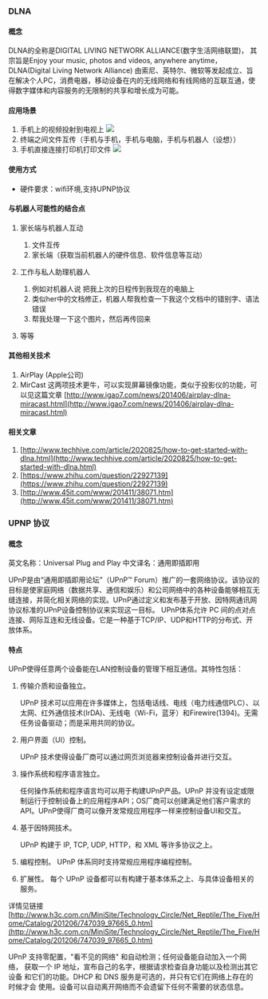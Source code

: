 ### DLNA ###
#### 概念 ####
DLNA的全称是DIGITAL LIVING NETWORK ALLIANCE(数字生活网络联盟)， 其宗旨是Enjoy your music, photos and videos, anywhere anytime， DLNA(Digital Living Network Alliance) 由索尼、英特尔、微软等发起成立、旨在解决个人PC，消费电器，移动设备在内的无线网络和有线网络的互联互通，使得数字媒体和内容服务的无限制的共享和增长成为可能。
#### 应用场景 ###
1. 手机上的视频投射到电视上
![](http://p2.pstatp.com/large/2164/1982220824)
2. 终端之间文件互传（手机与手机，手机与电脑，手机与机器人（设想））
3. 手机直接连接打印机打印文件
![](http://www.45it.com/picture/allimg/141106/150Q325I-4.jpg)

#### 使用方式 ###
- 硬件要求：wifi环境,支持UPNP协议

#### 与机器人可能性的结合点 ####
1. 家长端与机器人互动
	1. 文件互传
	2. 家长端（获取当前机器人的硬件信息、软件信息等互动）
2. 工作与私人助理机器人
	1. 例如对机器人说 把我上次的日程传到我现在的电脑上
	2. 类似her中的文档修正，机器人帮我检查一下我这个文档中的错别字、语法错误
	3. 帮我处理一下这个图片，然后再传回来

3. 等等

#### 其他相关技术 ####
1. AirPlay (Apple公司)
2. MirCast
这两项技术更牛，可以实现屏幕镜像功能，类似于投影仪的功能，可以见这篇文章
[http://www.igao7.com/news/201406/airplay-dlna-miracast.html](http://www.igao7.com/news/201406/airplay-dlna-miracast.html)

#### 相关文章 ####
1. [http://www.techhive.com/article/2020825/how-to-get-started-with-dlna.html](http://www.techhive.com/article/2020825/how-to-get-started-with-dlna.html)
2. [https://www.zhihu.com/question/22927139](https://www.zhihu.com/question/22927139)
3. [http://www.45it.com/www/201411/38071.htm](http://www.45it.com/www/201411/38071.htm)


### UPNP 协议 ###
#### 概念 ####
英文名称：Universal Plug and Play
中文译名：通用即插即用

UPnP是由“通用即插即用论坛”（UPnP™ Forum）推广的一套网络协议。该协议的目标是使家庭网络（数据共享、通信和娱乐）和公司网络中的各种设备能够相互无缝连接，并简化相关网络的实现。UPnP通过定义和发布基于开放、因特网通讯网协议标准的UPnP设备控制协议来实现这一目标。
UPnP体系允许 PC 间的点对点连接、网际互连和无线设备。它是一种基于TCP/IP、UDP和HTTP的分布式、开放体系。
#### 特点 ####
UPnP使得任意两个设备能在LAN控制设备的管理下相互通信。其特性包括：

1. 传输介质和设备独立。

	UPnP 技术可以应用在许多媒体上，包括电话线、电线（电力线通信PLC）、以太网、红外通信技术(IrDA)、无线电（Wi-Fi，蓝牙）和Firewire(1394)。无需任务设备驱动；而是采用共同的协议。

2. 用户界面（UI）控制。

  	UPnP 技术使得设备厂商可以通过网页浏览器来控制设备并进行交互。

3. 操作系统和程序语言独立。

	任何操作系统和程序语言均可以用于构建UPnP产品。UPnP 并没有设定或限制运行于控制设备上的应用程序API；OS厂商可以创建满足他们客户需求的API。UPnP使得厂商可以像开发常规应用程序一样来控制设备UI和交互。

4. 基于因特网技术。

	UPnP 构建于 IP, TCP, UDP, HTTP，和 XML 等许多协议之上。

5. 编程控制。
UPnP 体系同时支持常规应用程序编程控制。

6. 扩展性。
每个 UPnP 设备都可以有构建于基本体系之上、与具体设备相关的服务。

详情见链接[http://www.h3c.com.cn/MiniSite/Technology_Circle/Net_Reptile/The_Five/Home/Catalog/201206/747039_97665_0.htm](http://www.h3c.com.cn/MiniSite/Technology_Circle/Net_Reptile/The_Five/Home/Catalog/201206/747039_97665_0.htm)

UPnP 支持零配置，"看不见的网络" 和自动检测；任何设备能自动加入一个网络， 获取一个 IP 地址，宣布自己的名字，根据请求检查自身功能以及检测出其它设备 和它们的功能。DHCP 和 DNS 服务是可选的，并只有它们在网络上存在的时候才会 使用。设备可以自动离开网络而不会遗留下任何不需要的状态信息。